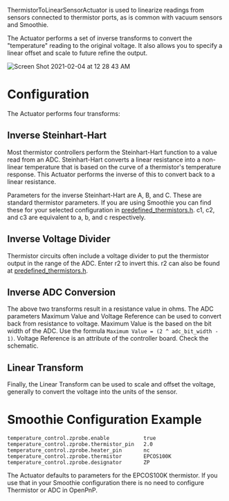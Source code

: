 ThermistorToLinearSensorActuator is used to linearize readings from sensors connected to thermistor ports, as is common with vacuum sensors and Smoothie.

The Actuator performs a set of inverse transforms to convert the "temperature" reading to the original voltage. It also allows you to specify a linear offset and scale to future refine the output.

![Screen Shot 2021-02-04 at 12 28 43 AM](https://user-images.githubusercontent.com/1182323/106854080-5605cd80-6680-11eb-9556-8cd351312214.png)

# Configuration

The Actuator performs four transforms:

## Inverse Steinhart-Hart

Most thermistor controllers perform the Steinhart-Hart function to a value read from an ADC. Steinhart-Hart converts a linear resistance into a non-linear temperature that is based on the curve of a thermistor's temperature response. This Actuator performs the inverse of this to convert back to a linear resistance.

Parameters for the inverse Steinhart-Hart are A, B, and C. These are standard thermistor parameters. If you are using Smoothie you can find these for your selected configuration in [predefined_thermistors.h](https://github.com/Smoothieware/Smoothieware/blob/edge/src/modules/tools/temperaturecontrol/predefined_thermistors.h#L30). c1, c2, and c3 are equivalent to a, b, and c respectively.

## Inverse Voltage Divider

Thermistor circuits often include a voltage divider to put the thermistor output in the range of the ADC. Enter r2 to invert this. r2 can also be found at [predefined_thermistors.h](https://github.com/Smoothieware/Smoothieware/blob/edge/src/modules/tools/temperaturecontrol/predefined_thermistors.h#L30).

## Inverse ADC Conversion

The above two transforms result in a resistance value in ohms. The ADC parameters Maximum Value and Voltage Reference can be used to convert back from resistance to voltage. Maximum Value is the based on the bit width of the ADC. Use the formula `Maximum Value = (2 ^ adc_bit_width - 1)`. Voltage Reference is an attribute of the controller board. Check the schematic.

## Linear Transform

Finally, the Linear Transform can be used to scale and offset the voltage, generally to convert the voltage into the units of the sensor.

# Smoothie Configuration Example

```
temperature_control.zprobe.enable           true
temperature_control.zprobe.thermistor_pin   2.0
temperature_control.zprobe.heater_pin       nc
temperature_control.zprobe.thermistor       EPCOS100K
temperature_control.zprobe.designator       ZP

```

The Actuator defaults to parameters for the EPCOS100K thermistor. If you use that in your Smoothie configuration there is no need to configure Thermistor or ADC in OpenPnP.